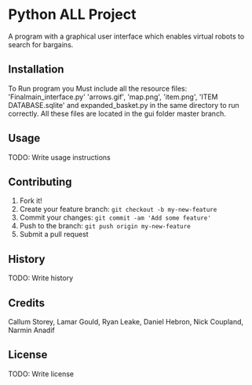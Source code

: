# Python ALL Project

A program with a graphical user interface which enables virtual robots to search for bargains.

## Installation

To Run program you Must include all the resource files: 'Finalmain_interface.py'  'arrows.gif', 'map.png', 'item.png', 'ITEM DATABASE.sqlite' and expanded_basket.py in the same directory to run correctly. All these files are located in the gui folder master branch.

## Usage

TODO: Write usage instructions

## Contributing

1. Fork it!
2. Create your feature branch: `git checkout -b my-new-feature`
3. Commit your changes: `git commit -am 'Add some feature'`
4. Push to the branch: `git push origin my-new-feature`
5. Submit a pull request

## History

TODO: Write history

## Credits

Callum Storey, 
Lamar Gould, 
Ryan Leake, 
Daniel Hebron, 
Nick Coupland, 
Narmin Anadif


## License

TODO: Write license
